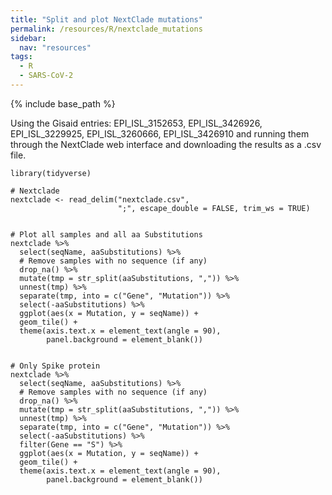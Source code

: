 ```yaml
---
title: "Split and plot NextClade mutations"
permalink: /resources/R/nextclade_mutations
sidebar:
  nav: "resources"
tags:
  - R
  - SARS-CoV-2
---
```


{% include base_path %}

Using the Gisaid entries:
EPI_ISL_3152653, EPI_ISL_3426926, EPI_ISL_3229925, EPI_ISL_3260666, EPI_ISL_3426910 and running them through the NextClade web interface and downloading the results as a .csv file.

```
library(tidyverse)

# Nextclade
nextclade <- read_delim("nextclade.csv",
                        ";", escape_double = FALSE, trim_ws = TRUE)


# Plot all samples and all aa Substitutions
nextclade %>%
  select(seqName, aaSubstitutions) %>%
  # Remove samples with no sequence (if any)
  drop_na() %>%
  mutate(tmp = str_split(aaSubstitutions, ",")) %>%
  unnest(tmp) %>%
  separate(tmp, into = c("Gene", "Mutation")) %>%
  select(-aaSubstitutions) %>%
  ggplot(aes(x = Mutation, y = seqName)) +
  geom_tile() +
  theme(axis.text.x = element_text(angle = 90),
        panel.background = element_blank())
```

<img src="{{ site.url }}{{ site.baseurl }}/assets/images/nextclade.png" alt="">

```
# Only Spike protein
nextclade %>%
  select(seqName, aaSubstitutions) %>%
  # Remove samples with no sequence (if any)
  drop_na() %>%
  mutate(tmp = str_split(aaSubstitutions, ",")) %>%
  unnest(tmp) %>%
  separate(tmp, into = c("Gene", "Mutation")) %>%
  select(-aaSubstitutions) %>%
  filter(Gene == "S") %>%
  ggplot(aes(x = Mutation, y = seqName)) +
  geom_tile() +
  theme(axis.text.x = element_text(angle = 90),
        panel.background = element_blank())
```

<img src="{{ site.url }}{{ site.baseurl }}/assets/images/nextclade_spike.png" alt="">

